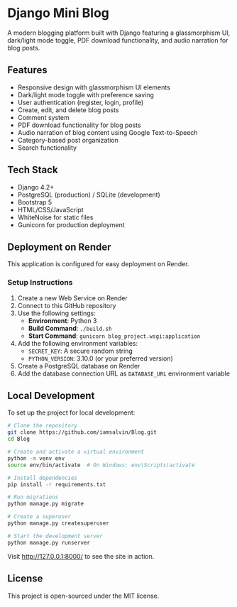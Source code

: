 # Django Mini Blog

A modern blogging platform built with Django featuring a glassmorphism UI, dark/light mode toggle, PDF download functionality, and audio narration for blog posts.

## Features

- Responsive design with glassmorphism UI elements
- Dark/light mode toggle with preference saving
- User authentication (register, login, profile)
- Create, edit, and delete blog posts
- Comment system
- PDF download functionality for blog posts
- Audio narration of blog content using Google Text-to-Speech
- Category-based post organization
- Search functionality

## Tech Stack

- Django 4.2+
- PostgreSQL (production) / SQLite (development)
- Bootstrap 5
- HTML/CSS/JavaScript
- WhiteNoise for static files
- Gunicorn for production deployment

## Deployment on Render

This application is configured for easy deployment on Render.

### Setup Instructions

1. Create a new Web Service on Render
2. Connect to this GitHub repository
3. Use the following settings:
   - **Environment**: Python 3
   - **Build Command**: `./build.sh`
   - **Start Command**: `gunicorn blog_project.wsgi:application`
4. Add the following environment variables:
   - `SECRET_KEY`: A secure random string
   - `PYTHON_VERSION`: 3.10.0 (or your preferred version)
5. Create a PostgreSQL database on Render
6. Add the database connection URL as `DATABASE_URL` environment variable

## Local Development

To set up the project for local development:

```bash
# Clone the repository
git clone https://github.com/iamsalvin/Blog.git
cd Blog

# Create and activate a virtual environment
python -m venv env
source env/bin/activate  # On Windows: env\Scripts\activate

# Install dependencies
pip install -r requirements.txt

# Run migrations
python manage.py migrate

# Create a superuser
python manage.py createsuperuser

# Start the development server
python manage.py runserver
```

Visit http://127.0.0.1:8000/ to see the site in action.

## License

This project is open-sourced under the MIT license.
